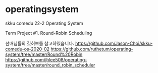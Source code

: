 # operatingsystem
skku comedu 22-2 Operating System

Term Project #1. Round-Robin Scheduling

선배님들의 깃허브를 참고하였습니다.
https://github.com/Jason-Choi/skku-comedu-os-2020-02
https://github.com/ruthetum/operating-system/tree/master/Round%20Robin
https://github.com/jhlee508/operating-system/tree/master/round_robin_scheduler
